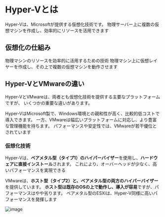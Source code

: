 # Hyper-Vとは
Hyper-Vは、Microsoftが提供する仮想化技術です。
物理サーバー上に複数の仮想マシンを作成し、効率的にリソースを活用できます

## 仮想化の仕組み
物理マシンのリソースを効率的に活用するための技術
物理マシン上に仮想レイヤーを作成し、その上で複数の仮想マシンを動作させます

## Hyper-VとVMwareの違い
Hyper-VとVMwareは、両者とも仮想化技術を提供する主要なプラットフォームですが、
いくつかの重要な違いがあります。

Hyper-VはMicrosoft製で、Windows環境との親和性が高く、比較的低コストで導入できます。
一方、VMwareは幅広いプラットフォームに対応し、より豊富な管理機能を持ちます。
パフォーマンスや安定性では、VMwareが若干優位とされています

### 仮想化技術
Hyper-Vは、**ベアメタル型（タイプ1）のハイパーバイザー**を使用し、**ハードウェアに直接インストール**されます。
これにより、オーバーヘッドが少なく、高いパフォーマンスを実現できる

VMwareは、**ホスト型（タイプ2）と、ベアメタル型の両方のハイパーバイザー**を提供しています。
**ホスト型は既存のOSの上で動作し、導入が容易**ですが、パフォーマンスはやや劣ります。
ベアメタル型のESXiは、Hyper-V同様に高いパフォーマンスを発揮します

![image](https://github.com/user-attachments/assets/df0aae2a-2291-4c53-99db-88179addb124)


